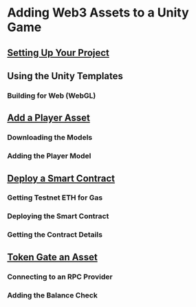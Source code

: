 # Adding Web3 Assets to a Unity Game

## [Setting Up Your Project](/docs/setting-up-your-project)

## Using the Unity Templates

### Building for Web (WebGL)

## [Add a Player Asset](/docs/add-aplayer-asset)

### Downloading the Models

### Adding the Player Model

## [Deploy a Smart Contract](/docs/deploy-a-smart-contract)

### Getting Testnet ETH for Gas

### Deploying the Smart Contract

### Getting the Contract Details

## [Token Gate an Asset](/docs/token-gate-an-asset)

### Connecting to an RPC Provider

### Adding the Balance Check
